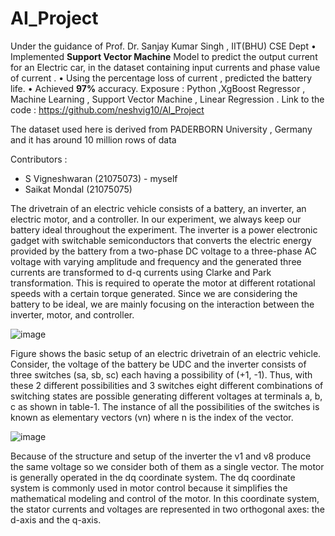 # AI_Project
Under the guidance of Prof. Dr. Sanjay Kumar Singh , IIT(BHU) CSE Dept • Implemented **Support Vector Machine** Model to predict the output current for an Electric car, in the dataset containing input currents and phase value of current . • Using the percentage loss of current , predicted the battery life. • Achieved **97%** accuracy. Exposure : Python ,XgBoost Regressor , Machine Learning , Support Vector Machine , Linear Regression . Link to the code : https://github.com/neshvig10/AI_Project 

The dataset used here is derived from PADERBORN University , Germany and it has around 10 million rows of data 

Contributors : 
- S Vigneshwaran (21075073) - myself
- Saikat Mondal (21075075) 

The drivetrain of an electric vehicle consists of a battery, an inverter, an electric motor, and a controller. In our experiment, we always keep our battery ideal
throughout the experiment. The inverter is a power electronic gadget with switchable semiconductors that converts the electric energy provided by the battery from a
two-phase DC voltage to a three-phase AC voltage with varying amplitude and frequency and the generated three currents are transformed to d-q currents using
Clarke and Park transformation. This is required to operate the motor at different rotational speeds with a certain torque generated. Since we are considering the battery to be ideal, we are mainly focusing on the interaction between the inverter, motor, and controller.


![image](https://github.com/neshvig10/AI_Project/assets/104668723/65daf797-c07f-4dae-9c5a-68122874188c)

Figure shows the basic setup of an electric drivetrain of an electric vehicle. Consider, the voltage of the battery be UDC and the inverter consists of three switches (sa, sb, sc) each having a possibility of (+1, -1). Thus, with these 2 different possibilities and 3 switches eight different combinations of switching states are possible generating different voltages at terminals a, b, c as shown in table-1. The instance of all the possibilities of the switches is known as elementary vectors (vn) where n is the index of the vector.


![image](https://github.com/neshvig10/AI_Project/assets/104668723/5b0a9044-2d1f-4908-ab81-4996435aa698)

Because of the structure and setup of the inverter the v1 and v8 produce the same voltage so we consider both of them as a single vector. The motor is generally operated in the dq coordinate system. The dq coordinate system is commonly used in motor control because it simplifies the mathematical modeling and control of the motor. In this coordinate system, the stator currents and voltages are represented in two orthogonal axes: the d-axis and the q-axis.
